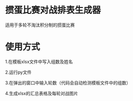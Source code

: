 # 掼蛋比赛对战排表生成器
适用于多轮不淘汰积分制的掼蛋比赛
# 使用方式
1.在模板xlsx文件中写入组数及姓名

2.运行py文件

3.在弹出的窗口中输入轮数（代码会自动检测模板文件中的组数）

4.生成xlsx的汇总表格及每轮对战图片
